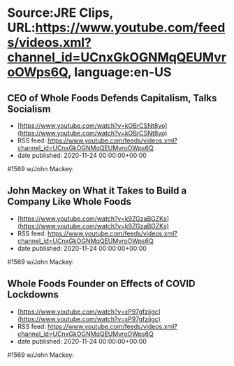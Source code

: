 # Source:JRE Clips, URL:https://www.youtube.com/feeds/videos.xml?channel_id=UCnxGkOGNMqQEUMvroOWps6Q, language:en-US

## CEO of Whole Foods Defends Capitalism, Talks Socialism
 - [https://www.youtube.com/watch?v=kOBrCSNt8vo](https://www.youtube.com/watch?v=kOBrCSNt8vo)
 - RSS feed: https://www.youtube.com/feeds/videos.xml?channel_id=UCnxGkOGNMqQEUMvroOWps6Q
 - date published: 2020-11-24 00:00:00+00:00

#1569 w/John Mackey:

## John Mackey on What it Takes to Build a Company Like Whole Foods
 - [https://www.youtube.com/watch?v=k9ZGzaBGZKs](https://www.youtube.com/watch?v=k9ZGzaBGZKs)
 - RSS feed: https://www.youtube.com/feeds/videos.xml?channel_id=UCnxGkOGNMqQEUMvroOWps6Q
 - date published: 2020-11-24 00:00:00+00:00

#1569 w/John Mackey:

## Whole Foods Founder on Effects of COVID Lockdowns
 - [https://www.youtube.com/watch?v=xP97gfzijgc](https://www.youtube.com/watch?v=xP97gfzijgc)
 - RSS feed: https://www.youtube.com/feeds/videos.xml?channel_id=UCnxGkOGNMqQEUMvroOWps6Q
 - date published: 2020-11-24 00:00:00+00:00

#1569 w/John Mackey:

